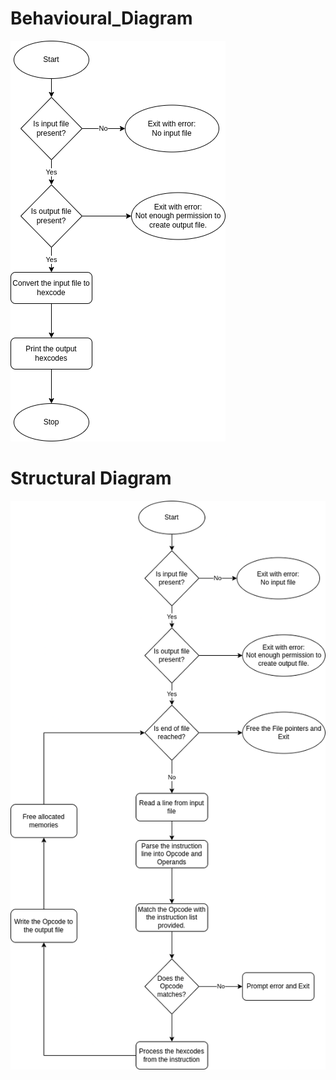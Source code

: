 # Behavioural_Diagram 

![Behavioural Diagram](https://github.com/Sanskcet/M1_Assembler/blob/main/7_Other/images/Behavioural_Diagram.png?raw=true)

# Structural Diagram

![Structural Diagram](https://github.com/Sanskcet/M1_Assembler/blob/main/7_Other/images/Structural%20Diagram.png?raw=true)

